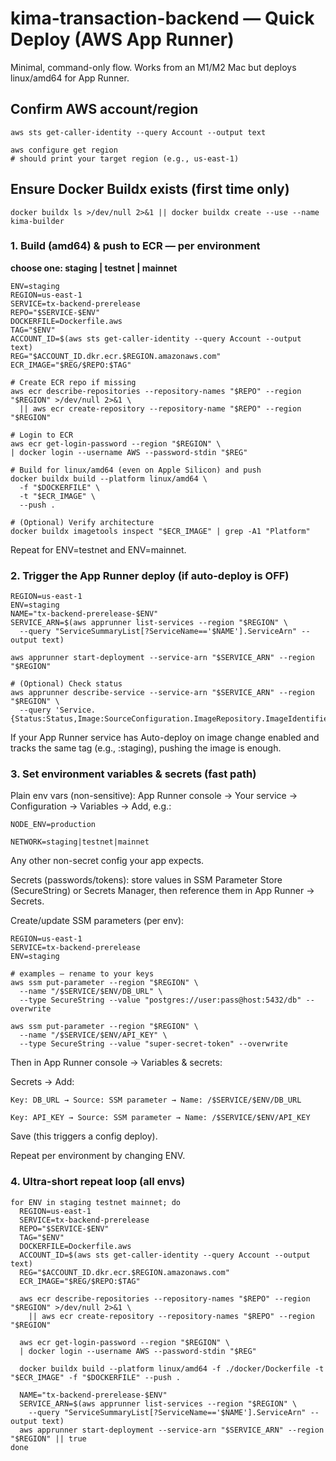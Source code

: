 # kima-transaction-backend — Quick Deploy (AWS App Runner)

Minimal, command-only flow. Works from an M1/M2 Mac but deploys linux/amd64 for App Runner.

## Confirm AWS account/region

```shell
aws sts get-caller-identity --query Account --output text

aws configure get region
# should print your target region (e.g., us-east-1)
```

## Ensure Docker Buildx exists (first time only)

```shell
docker buildx ls >/dev/null 2>&1 || docker buildx create --use --name kima-builder
```

### 1. Build (amd64) & push to ECR — per environment

**choose one: staging | testnet | mainnet**

```shell
ENV=staging
REGION=us-east-1
SERVICE=tx-backend-prerelease
REPO="$SERVICE-$ENV"                         
DOCKERFILE=Dockerfile.aws
TAG="$ENV"
ACCOUNT_ID=$(aws sts get-caller-identity --query Account --output text)
REG="$ACCOUNT_ID.dkr.ecr.$REGION.amazonaws.com"
ECR_IMAGE="$REG/$REPO:$TAG"

# Create ECR repo if missing
aws ecr describe-repositories --repository-names "$REPO" --region "$REGION" >/dev/null 2>&1 \
  || aws ecr create-repository --repository-name "$REPO" --region "$REGION"

# Login to ECR
aws ecr get-login-password --region "$REGION" \
| docker login --username AWS --password-stdin "$REG"

# Build for linux/amd64 (even on Apple Silicon) and push
docker buildx build --platform linux/amd64 \
  -f "$DOCKERFILE" \
  -t "$ECR_IMAGE" \
  --push .

# (Optional) Verify architecture
docker buildx imagetools inspect "$ECR_IMAGE" | grep -A1 "Platform"
```

Repeat for ENV=testnet and ENV=mainnet.

### 2. Trigger the App Runner deploy (if auto-deploy is OFF)

```shell
REGION=us-east-1
ENV=staging
NAME="tx-backend-prerelease-$ENV"
SERVICE_ARN=$(aws apprunner list-services --region "$REGION" \
  --query "ServiceSummaryList[?ServiceName=='$NAME'].ServiceArn" --output text)

aws apprunner start-deployment --service-arn "$SERVICE_ARN" --region "$REGION"

# (Optional) Check status
aws apprunner describe-service --service-arn "$SERVICE_ARN" --region "$REGION" \
  --query 'Service.{Status:Status,Image:SourceConfiguration.ImageRepository.ImageIdentifier}'
```

If your App Runner service has Auto-deploy on image change enabled and tracks the same tag (e.g., :staging), pushing the image is enough.

### 3. Set environment variables & secrets (fast path)

Plain env vars (non-sensitive):
App Runner console → Your service → Configuration → Variables → Add, e.g.:

```shell
NODE_ENV=production

NETWORK=staging|testnet|mainnet
```

Any other non-secret config your app expects.

Secrets (passwords/tokens): store values in SSM Parameter Store (SecureString) or Secrets Manager, then reference them in App Runner → Secrets.

Create/update SSM parameters (per env):

```shell
REGION=us-east-1
SERVICE=tx-backend-prerelease
ENV=staging

# examples — rename to your keys
aws ssm put-parameter --region "$REGION" \
  --name "/$SERVICE/$ENV/DB_URL" \
  --type SecureString --value "postgres://user:pass@host:5432/db" --overwrite

aws ssm put-parameter --region "$REGION" \
  --name "/$SERVICE/$ENV/API_KEY" \
  --type SecureString --value "super-secret-token" --overwrite
```

Then in App Runner console → Variables & secrets:

Secrets → Add:

```
Key: DB_URL → Source: SSM parameter → Name: /$SERVICE/$ENV/DB_URL

Key: API_KEY → Source: SSM parameter → Name: /$SERVICE/$ENV/API_KEY
```

Save (this triggers a config deploy).

Repeat per environment by changing ENV.

### 4. Ultra-short repeat loop (all envs)

```shell
for ENV in staging testnet mainnet; do
  REGION=us-east-1
  SERVICE=tx-backend-prerelease
  REPO="$SERVICE-$ENV"
  TAG="$ENV"
  DOCKERFILE=Dockerfile.aws
  ACCOUNT_ID=$(aws sts get-caller-identity --query Account --output text)
  REG="$ACCOUNT_ID.dkr.ecr.$REGION.amazonaws.com"
  ECR_IMAGE="$REG/$REPO:$TAG"

  aws ecr describe-repositories --repository-names "$REPO" --region "$REGION" >/dev/null 2>&1 \
    || aws ecr create-repository --repository-names "$REPO" --region "$REGION"

  aws ecr get-login-password --region "$REGION" \
  | docker login --username AWS --password-stdin "$REG"

  docker buildx build --platform linux/amd64 -f ./docker/Dockerfile -t "$ECR_IMAGE" -f "$DOCKERFILE" --push .

  NAME="tx-backend-prerelease-$ENV"
  SERVICE_ARN=$(aws apprunner list-services --region "$REGION" \
    --query "ServiceSummaryList[?ServiceName=='$NAME'].ServiceArn" --output text)
  aws apprunner start-deployment --service-arn "$SERVICE_ARN" --region "$REGION" || true
done
```
